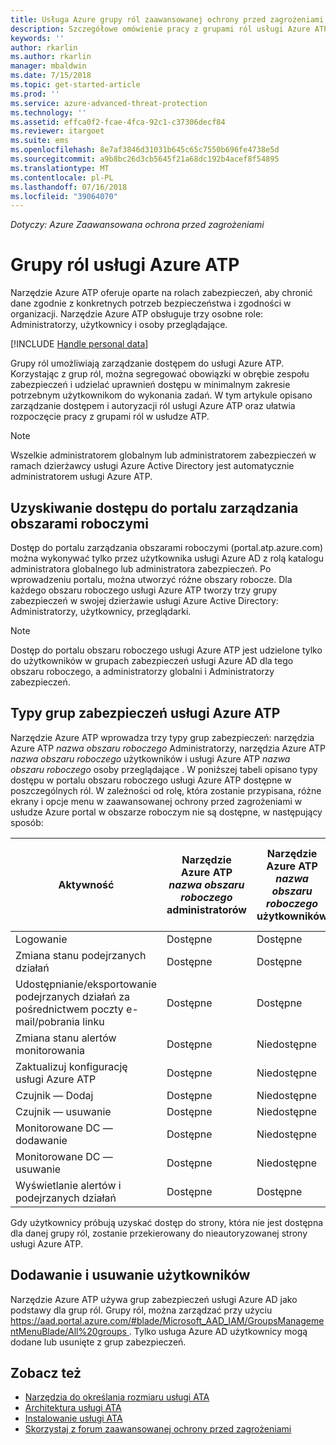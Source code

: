 ```yaml
---
title: Usługa Azure grupy ról zaawansowanej ochrony przed zagrożeniami dla zarządzania dostępem | Dokumentacja firmy Microsoft
description: Szczegółowe omówienie pracy z grupami ról usługi Azure ATP.
keywords: ''
author: rkarlin
ms.author: rkarlin
manager: mbaldwin
ms.date: 7/15/2018
ms.topic: get-started-article
ms.prod: ''
ms.service: azure-advanced-threat-protection
ms.technology: ''
ms.assetid: effca0f2-fcae-4fca-92c1-c37306decf84
ms.reviewer: itargoet
ms.suite: ems
ms.openlocfilehash: 8e7af3846d31031b645c65c7550b696fe4738e5d
ms.sourcegitcommit: a9b8bc26d3cb5645f21a68dc192b4acef8f54895
ms.translationtype: MT
ms.contentlocale: pl-PL
ms.lasthandoff: 07/16/2018
ms.locfileid: "39064070"
---
```

*Dotyczy: Azure Zaawansowana ochrona przed zagrożeniami*




# <a name="azure-atp-role-groups"></a>Grupy ról usługi Azure ATP

Narzędzie Azure ATP oferuje oparte na rolach zabezpieczeń, aby chronić dane zgodnie z konkretnych potrzeb bezpieczeństwa i zgodności w organizacji. Narzędzie Azure ATP obsługuje trzy osobne role: Administratorzy, użytkownicy i osoby przeglądające. 

[!INCLUDE [Handle personal data](../includes/gdpr-intro-sentence.md)]

Grupy ról umożliwiają zarządzanie dostępem do usługi Azure ATP. Korzystając z grup ról, można segregować obowiązki w obrębie zespołu zabezpieczeń i udzielać uprawnień dostępu w minimalnym zakresie potrzebnym użytkownikom do wykonania zadań. W tym artykule opisano zarządzanie dostępem i autoryzacji ról usługi Azure ATP oraz ułatwia rozpoczęcie pracy z grupami ról w usłudze ATP.

> [!NOTE]
> Wszelkie administratorem globalnym lub administratorem zabezpieczeń w ramach dzierżawcy usługi Azure Active Directory jest automatycznie administratorem usługi Azure ATP.

## <a name="accessing-the-workspace-management-portal"></a>Uzyskiwanie dostępu do portalu zarządzania obszarami roboczymi

Dostęp do portalu zarządzania obszarami roboczymi (portal.atp.azure.com) można wykonywać tylko przez użytkownika usługi Azure AD z rolą katalogu administratora globalnego lub administratora zabezpieczeń. Po wprowadzeniu portalu, można utworzyć różne obszary robocze. Dla każdego obszaru roboczego usługi Azure ATP tworzy trzy grupy zabezpieczeń w swojej dzierżawie usługi Azure Active Directory: Administratorzy, użytkownicy, przeglądarki. 

> [!NOTE]
> Dostęp do portalu obszaru roboczego usługi Azure ATP jest udzielone tylko do użytkowników w grupach zabezpieczeń usługi Azure AD dla tego obszaru roboczego, a administratorzy globalni i Administratorzy zabezpieczeń.


## <a name="types-of-azure-atp-security-groups"></a>Typy grup zabezpieczeń usługi Azure ATP 

Narzędzie Azure ATP wprowadza trzy typy grup zabezpieczeń: narzędzia Azure ATP *nazwa obszaru roboczego* Administratorzy, narzędzia Azure ATP *nazwa obszaru roboczego* użytkowników i usługi Azure ATP *nazwa obszaru roboczego* osoby przeglądające . W poniższej tabeli opisano typy dostępu w portalu obszaru roboczego usługi Azure ATP dostępne w poszczególnych ról. W zależności od rolę, która zostanie przypisana, różne ekrany i opcje menu w zaawansowanej ochrony przed zagrożeniami w usłudze Azure portal w obszarze roboczym nie są dostępne, w następujący sposób:

|Aktywność |Narzędzie Azure ATP *nazwa obszaru roboczego* administratorów|Narzędzie Azure ATP *nazwa obszaru roboczego* użytkowników|Narzędzie Azure ATP *nazwa obszaru roboczego* osoby przeglądające|
|----|----|----|----|
|Logowanie|Dostępne|Dostępne|Dostępne|
|Zmiana stanu podejrzanych działań|Dostępne|Dostępne|Niedostępne|
|Udostępnianie/eksportowanie podejrzanych działań za pośrednictwem poczty e-mail/pobrania linku|Dostępne|Dostępne|Dostępne|
|Zmiana stanu alertów monitorowania|Dostępne|Niedostępne|Niedostępne|
|Zaktualizuj konfigurację usługi Azure ATP|Dostępne|Niedostępne|Niedostępne|
|Czujnik — Dodaj|Dostępne|Niedostępne|Niedostępne|
|Czujnik — usuwanie |Dostępne|Niedostępne|Niedostępne|
|Monitorowane DC — dodawanie |Dostępne|Niedostępne|Niedostępne|
|Monitorowane DC — usuwanie|Dostępne|Niedostępne|Niedostępne|
|Wyświetlanie alertów i podejrzanych działań|Dostępne|Dostępne|Dostępne|


Gdy użytkownicy próbują uzyskać dostęp do strony, która nie jest dostępna dla danej grupy ról, zostanie przekierowany do nieautoryzowanej strony usługi Azure ATP. 

## <a name="add-and-remove-users"></a>Dodawanie i usuwanie użytkowników 


Narzędzie Azure ATP używa grup zabezpieczeń usługi Azure AD jako podstawy dla grup ról. Grupy ról, można zarządzać przy użyciu [ https://aad.portal.azure.com/#blade/Microsoft_AAD_IAM/GroupsManagementMenuBlade/All%20groups ](https://aad.portal.azure.com/#blade/Microsoft_AAD_IAM/GroupsManagementMenuBlade/All%20groups). Tylko usługa Azure AD użytkownicy mogą dodane lub usunięte z grup zabezpieczeń. 

## <a name="see-also"></a>Zobacz też
- [Narzędzia do określania rozmiaru usługi ATA](http://aka.ms/aatpsizingtool)
- [Architektura usługi ATA](atp-architecture.md)
- [Instalowanie usługi ATA](install-atp-step1.md)
- [Skorzystaj z forum zaawansowanej ochrony przed zagrożeniami](https://aka.ms/azureatpcommunity)

